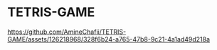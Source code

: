 # TETRIS-GAME
https://github.com/AmineChafii/TETRIS-GAME/assets/126218968/328f6b24-a765-47b8-9c21-4a1ad49d218a

